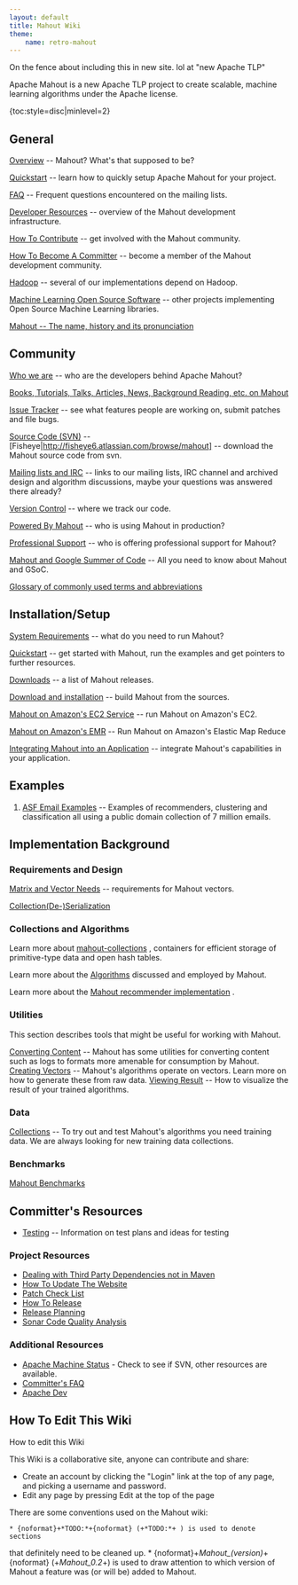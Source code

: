 ```yaml
---
layout: default
title: Mahout Wiki
theme:
    name: retro-mahout
---
```


On the fence about including this in new site. lol at "new Apache TLP"

Apache Mahout is a new Apache TLP project to create scalable, machine
learning algorithms under the Apache license. 

{toc:style=disc|minlevel=2}

<a name="MahoutWiki-General"></a>
## General
[Overview](overview.html)
 -- Mahout? What's that supposed to be?

[Quickstart](quickstart.html)
 -- learn how to quickly setup Apache Mahout for your project.

[FAQ](faq.html)
 -- Frequent questions encountered on the mailing lists.

[Developer Resources](developer-resources.html)
 -- overview of the Mahout development infrastructure.

[How To Contribute](how-to-contribute.html)
 -- get involved with the Mahout community.

[How To Become A Committer](how-to-become-a-committer.html)
 -- become a member of the Mahout development community.

[Hadoop](http://hadoop.apache.org)
 -- several of our implementations depend on Hadoop.

[Machine Learning Open Source Software](http://mloss.org/software/)
 -- other projects implementing Open Source Machine Learning libraries.

[Mahout -- The name, history and its pronunciation](mahoutname.html)

<a name="MahoutWiki-Community"></a>
## Community

[Who we are](who-we-are.html)
 -- who are the developers behind Apache Mahout?

[Books, Tutorials, Talks, Articles, News, Background Reading, etc. on Mahout](books-tutorials-and-talks.html)

[Issue Tracker](issue-tracker.html)
 -- see what features people are working on, submit patches and file bugs.

[Source Code (SVN)](https://svn.apache.org/repos/asf/mahout/)
 -- [Fisheye|http://fisheye6.atlassian.com/browse/mahout]
 -- download the Mahout source code from svn.

[Mailing lists and IRC](mailing-lists,-irc-and-archives.html)
 -- links to our mailing lists, IRC channel and archived design and
algorithm discussions, maybe your questions was answered there already?

[Version Control](version-control.html)
 -- where we track our code.

[Powered By Mahout](powered-by-mahout.html)
 -- who is using Mahout in production?

[Professional Support](professional-support.html)
 -- who is offering professional support for Mahout?

[Mahout and Google Summer of Code](gsoc.html)
  -- All you need to know about Mahout and GSoC.


[Glossary of commonly used terms and abbreviations](glossary.html)

<a name="MahoutWiki-Installation/Setup"></a>
## Installation/Setup

[System Requirements](system-requirements.html)
 -- what do you need to run Mahout?

[Quickstart](quickstart.html)
 -- get started with Mahout, run the examples and get pointers to further
resources.

[Downloads](downloads.html)
 -- a list of Mahout releases.

[Download and installation](buildingmahout.html)
 -- build Mahout from the sources.

[Mahout on Amazon's EC2 Service](mahout-on-amazon-ec2.html)
 -- run Mahout on Amazon's EC2.

[Mahout on Amazon's EMR](mahout-on-elastic-mapreduce.html)
 -- Run Mahout on Amazon's Elastic Map Reduce

[Integrating Mahout into an Application](mahoutintegration.html)
 -- integrate Mahout's capabilities in your application.

<a name="MahoutWiki-Examples"></a>
## Examples

1. [ASF Email Examples](asfemail.html)
 -- Examples of recommenders, clustering and classification all using a
public domain collection of 7 million emails.

<a name="MahoutWiki-ImplementationBackground"></a>
## Implementation Background

<a name="MahoutWiki-RequirementsandDesign"></a>
### Requirements and Design

[Matrix and Vector Needs](matrix-and-vector-needs.html)
 -- requirements for Mahout vectors.

[Collection(De-)Serialization](collection(de-)serialization.html)

<a name="MahoutWiki-CollectionsandAlgorithms"></a>
### Collections and Algorithms

Learn more about [mahout-collections](mahout-collections.html)
, containers for efficient storage of primitive-type data and open hash
tables.

Learn more about the [Algorithms](algorithms.html)
 discussed and employed by Mahout.

Learn more about the [Mahout recommender implementation](recommender-documentation.html)
.

<a name="MahoutWiki-Utilities"></a>
### Utilities

This section describes tools that might be useful for working with Mahout.

[Converting Content](converting-content.html)
 -- Mahout has some utilities for converting content such as logs to
formats more amenable for consumption by Mahout.
[Creating Vectors](creating-vectors.html)
 -- Mahout's algorithms operate on vectors. Learn more on how to generate
these from raw data.
[Viewing Result](viewing-result.html)
 -- How to visualize the result of your trained algorithms.

<a name="MahoutWiki-Data"></a>
### Data

[Collections](collections.html)
 -- To try out and test Mahout's algorithms you need training data. We are
always looking for new training data collections.

<a name="MahoutWiki-Benchmarks"></a>
### Benchmarks

[Mahout Benchmarks](mahout-benchmarks.html)

<a name="MahoutWiki-Committer'sResources"></a>
## Committer's Resources

* [Testing](testing.html)
 -- Information on test plans and ideas for testing

<a name="MahoutWiki-ProjectResources"></a>
### Project Resources

* [Dealing with Third Party Dependencies not in Maven](thirdparty-dependencies.html)
* [How To Update The Website](how-to-update-the-website.html)
* [Patch Check List](patch-check-list.html)
* [How To Release](http://cwiki.apache.org/confluence/display/MAHOUT/How+to+release)
* [Release Planning](release-planning.html)
* [Sonar Code Quality Analysis](https://analysis.apache.org/dashboard/index/63921)

<a name="MahoutWiki-AdditionalResources"></a>
### Additional Resources

* [Apache Machine Status](http://monitoring.apache.org/status/)
 \- Check to see if SVN, other resources are available.
* [Committer's FAQ](http://www.apache.org/dev/committers.html)
* [Apache Dev](http://www.apache.org/dev/)


<a name="MahoutWiki-HowToEditThisWiki"></a>
## How To Edit This Wiki

How to edit this Wiki

This Wiki is a collaborative site, anyone can contribute and share:

* Create an account by clicking the "Login" link at the top of any page,
and picking a username and password.
* Edit any page by pressing Edit at the top of the page

There are some conventions used on the Mahout wiki:

    * {noformat}+*TODO:*+{noformat} (+*TODO:*+ ) is used to denote sections
that definitely need to be cleaned up.
    * {noformat}+*Mahout_(version)*+{noformat} (+*Mahout_0.2*+) is used to
draw attention to which version of Mahout a feature was (or will be) added
to Mahout.

